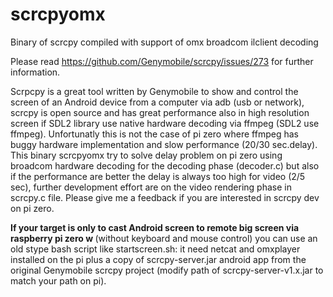 # scrcpyomx
Binary of scrcpy compiled with support of omx broadcom ilclient decoding

Please read https://github.com/Genymobile/scrcpy/issues/273 for further information.

Scrpcpy is a great tool written by Genymobile to show  and control the screen of an Android device from a computer via adb (usb
or network), scrcpy is open source and has great performance also in high resolution screen if SDL2 library use native hardware
decoding via ffmpeg (SDL2 use ffmpeg).
Unfortunatly this is not the case of pi zero where ffmpeg has buggy hardware implementation and slow performance (20/30 sec.delay).
This binary scrcpyomx try to solve delay problem on pi zero using broadcom hardware decoding for the decoding phase (decoder.c) but
also if the performance are better the delay is always too high for video (2/5 sec), further development effort are on the video
rendering phase in scrcpy.c file.
Please give me a feedback if you are interested in scrcpy dev on pi zero.

<b>If your target is only to cast Android screen to remote big screen via raspberry pi zero w </b> (without keyboard and mouse control)
you can use an old stype bash script like startscreen.sh: it need netcat and omxplayer installed on the pi plus a copy of 
scrcpy-server.jar android app from the original Genymobile scrcpy project (modify path of scrcpy-server-v1.x.jar to match your
path on pi).
